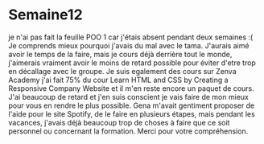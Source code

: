# Semaine12

  
je n'ai pas fait la feuille POO 1 car j'étais absent pendant deux semaines :( 
Je comprends mieux pourquoi j'avais du mal avec le tama. 
J'aurais aimé avoir le temps de la faire, mais je cours déjà derrière tout le monde, j'aimerais vraiment avoir le moins de retard possible pour éviter d'etre trop en décallage avec le groupe.
Je suis egalement des cours sur Zenva Academy j'ai fait 75% du cour Learn HTML and CSS by Creating a Responsive Company Website et il m'en reste encore un paquet de cours.
J'ai beaucoup de retard et j'en suis conscient je vais faire de mon mieux pour vous en rendre le plus possible.
Gena m'avait gentiment proposer de l'aide pour le site Spotify, de le faire en plusieurs étapes, 
mais pendant les vacances, j'avais déjà beaucoup trop de choses à faire que ce soit personnel ou concernant la formation.
Merci pour votre compréhension.

